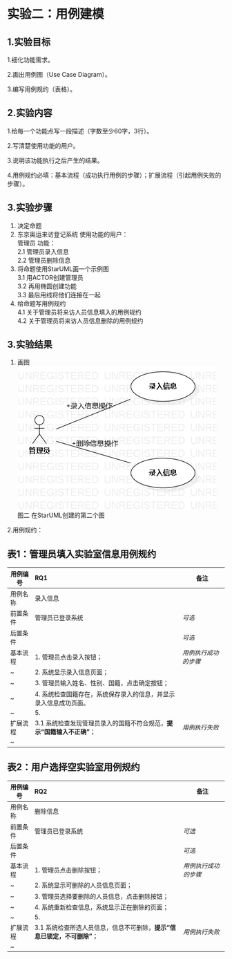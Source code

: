 # 实验二：用例建模

## 1.实验目标
1.细化功能需求。

2.画出用例图（Use Case Diagram）。

3.编写用例规约（表格）。

## 2.实验内容
1.给每一个功能点写一段描述（字数至少60字，3行）。

2.写清楚使用功能的用户。

3.说明该功能执行之后产生的结果。

4.用例规约必填：基本流程（成功执行用例的步骤）；扩展流程（引起用例失败的步骤）。

## 3.实验步骤
1. 决定命题  
2. 东京奥运来访登记系统 
    使用功能的用户：  
    管理员 
    功能：  
    2.1 管理员录入信息  
    2.2 管理员删除信息
3. 将命题使用StarUML画一个示例图  
    3.1 用ACTOR创建管理员  
    3.2 再用椭圆创建功能  
    3.3 最后用线将他们连接在一起  
4. 给命题写用例规约  
    4.1 关于管理员将来访人员信息填入的用例规约  
    4.2 关于管理员将来访人员信息删除的用例规约  

## 3.实验结果
1. 画图  
![用例图](./lab2.jpg)  
图二 在StarUML创建的第二个图

2.用例规约：

## 表1：管理员填入实验室信息用例规约  

用例编号  | RQ1 | 备注  
-|:-|-  
用例名称  | 录入信息  |   
前置条件  | 管理员已登录系统    | *可选*   
后置条件  |      | *可选*   
基本流程  | 1. 管理员点击录入按钮；  |*用例执行成功的步骤*    
~| 2. 系统显示录入信息页面；  |   
~| 3. 管理员输入姓名、性别、国籍，点击确定按钮；  |   
~| 4. 系统检查国籍存在，系统保存录入的信息，并显示录入信息成功页面。  |   
~| 5.   |  
扩展流程  | 3.1 系统检查发现管理员录入的国籍不符合规范，**提示“国籍输入不正确”**；  |*用例执行失败*    
~|  |  

## 表2：用户选择空实验室用例规约  

用例编号  | RQ2 | 备注  
-|:-|-  
用例名称  | 删除信息 |   
前置条件  | 管理员已登录系统    | *可选*   
后置条件  |      | *可选*   
基本流程  | 1. 管理员点击删除按钮；  |*用例执行成功的步骤*    
~| 2. 系统显示可删除的人员信息页面；  |   
~| 3. 管理员选择要删除的人员信息，点击删除按钮；  |   
~| 4. 系统重新检查信息，系统显示正在删除的页面；  |   
~| 5.   |  
扩展流程  | 3.1 系统检查所选人员信息，信息不可删除，**提示“信息已锁定，不可删除”**；  |*用例执行失败*    
~|  |  
